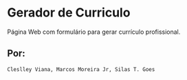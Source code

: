 # Gerador de Curriculo

Página Web com formulário para gerar currículo profissional.

## Por: 
    Cleslley Viana, Marcos Moreira Jr, Silas T. Goes